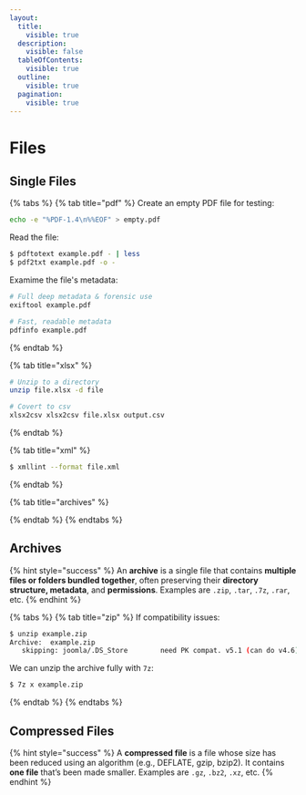 ```yaml
---
layout:
  title:
    visible: true
  description:
    visible: false
  tableOfContents:
    visible: true
  outline:
    visible: true
  pagination:
    visible: true
---
```


# Files

## Single Files

{% tabs %}
{% tab title="pdf" %}
Create an empty PDF file for testing:

```bash
echo -e "%PDF-1.4\n%%EOF" > empty.pdf
```

Read the file:

```bash
$ pdftotext example.pdf - | less
$ pdf2txt example.pdf -o -
```

Examime the file's metadata:

```bash
# Full deep metadata & forensic use
exiftool example.pdf

# Fast, readable metadata
pdfinfo example.pdf
```
{% endtab %}

{% tab title="xlsx" %}
```bash
# Unzip to a directory
unzip file.xlsx -d file

# Covert to csv
xlsx2csv xlsx2csv file.xlsx output.csv
```
{% endtab %}

{% tab title="xml" %}
```bash
$ xmllint --format file.xml
```
{% endtab %}

{% tab title="archives" %}

{% endtab %}
{% endtabs %}

## Archives

{% hint style="success" %}
An **archive** is a single file that contains **multiple files or folders bundled together**, often preserving their **directory structure, metadata**, and **permissions**. Examples are `.zip`, `.tar`, `.7z`, `.rar`, etc.
{% endhint %}

{% tabs %}
{% tab title="zip" %}
If compatibility issues:

```bash
$ unzip example.zip
Archive:  example.zip
   skipping: joomla/.DS_Store        need PK compat. v5.1 (can do v4.6)
```

We can unzip the archive fully with `7z`:

```bash
$ 7z x example.zip
```
{% endtab %}
{% endtabs %}

## Compressed Files

{% hint style="success" %}
A **compressed file** is a file whose size has been reduced using an algorithm (e.g., DEFLATE, gzip, bzip2). It contains **one file** that’s been made smaller. Examples are `.gz`, `.bz2`, `.xz`, etc.
{% endhint %}
